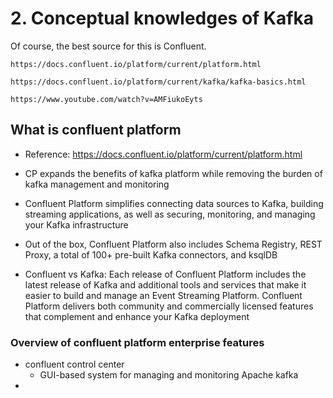 # 2. Conceptual knowledges of Kafka

Of course, the best source for this is Confluent.

    https://docs.confluent.io/platform/current/platform.html

    https://docs.confluent.io/platform/current/kafka/kafka-basics.html

    https://www.youtube.com/watch?v=AMFiukoEyts

## What is confluent platform

- Reference: <https://docs.confluent.io/platform/current/platform.html>

- CP expands the benefits of kafka platform while removing the burden of kafka management and monitoring
- Confluent Platform simplifies connecting data sources to Kafka, building streaming applications, as well as securing, monitoring, and managing your Kafka infrastructure
- Out of the box, Confluent Platform also includes Schema Registry, REST Proxy, a total of 100+ pre-built Kafka connectors, and ksqlDB
- Confluent vs Kafka: Each release of Confluent Platform includes the latest release of Kafka and additional tools and services that make it easier to build and manage an Event Streaming Platform. Confluent Platform delivers both community and commercially licensed features that complement and enhance your Kafka deployment

### Overview of confluent platform enterprise features

- confluent control center
    - GUI-based system for managing and monitoring Apache kafka
- 